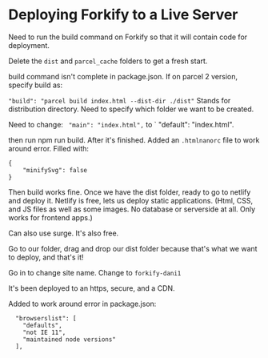 # Deploying Forkify to a Live Server

Need to run the build command on Forkify so that it will contain code for deployment.

Delete the `dist` and `parcel_cache` folders to get a fresh start.

build command isn't complete in package.json. If on parcel 2 version, specify build as:

`"build": "parcel build index.html --dist-dir ./dist"` Stands for distribution directory. Need to specify which folder we want to be created.

Need to change: ` "main": "index.html",` to ` "default": "index.html".

then run npm run build. After it's finished. Added an `.htmlnanorc` file to work around error. Filled with:

```
{
    "minifySvg": false
}
```

Then build works fine. Once we have the dist folder, ready to go to netlify and deploy it. Netlify is free, lets us deploy static applications. (Html, CSS, and JS files as well as some images. No database or serverside at all. Only works for frontend apps.)

Can also use surge. It's also free.

Go to our folder, drag and drop our dist folder because that's what we want to deploy, and that's it!

Go in to change site name. Change to `forkify-dani1`

It's been deployed to an https, secure, and a CDN.

Added to work around error in package.json:

```
  "browserslist": [
    "defaults",
    "not IE 11",
    "maintained node versions"
  ],
```
